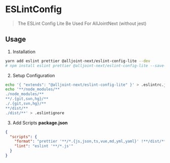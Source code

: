 # ESLintConfig

> The ESLint Config Lite Be Used For AllJointNext (without jest)

## Usage

1. Installation

```sh
yarn add eslint prettier @alljoint-next/eslint-config-lite --dev
# npm install eslint prettier @alljoint-next/eslint-config-lite --save-dev
```

2. Setup Configuration

```sh
echo '{ "extends": "@alljoint-next/eslint-config-lite" }' > .eslintrc.json
echo '**/node_modules/**
./node_modules/**
**/.{git,svn,hg}/**
./.{git,svn,hg}/**
**/dist/**
./dist/**' > .eslintignore
```

3. Add Scripts
   **package.json**

```json
{
  "scripts": {
    "format": "prettier '**/*.{js,json,ts,vue,md,yml,yaml}' !**/dist/** !./dist/** !**/coverage/** --write --no-semi --single-quote --trailing-comma none && yarn lint --fix",
    "lint": "eslint '**/*.js'"
  }
}
```
